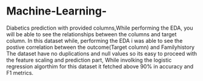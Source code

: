 # Machine-Learning-
Diabetics prediction with provided columns,While performing the EDA, you will be able to see the relationships between the columns and target column.
In this dataset while, performing the EDA i was able to see the postive correlation between the outcome(Target column) and Familyhistory 
The dataset have no duplications and null values so its easy to proceed with the feature scaling and prediction part, 
While involking the logistic regression algorthim for this dataset it fetched above 90% in accuracy and F1 metrics.
